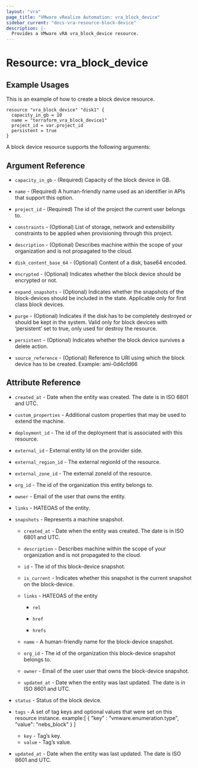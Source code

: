 ```yaml
---
layout: "vra"
page_title: "VMware vRealize Automation: vra_block_device"
sidebar_current: "docs-vra-resource-block-device"
description: |-
  Provides a VMware vRA vra_block_device resource.
---
```


# Resource: vra_block_device
## Example Usages

This is an example of how to create a block device resource.

```hcl
resource "vra_block_device" "disk1" {
  capacity_in_gb = 10
  name = "terraform_vra_block_device1"
  project_id = var.project_id
  persistent = true
}
```

A block device resource supports the following arguments:

## Argument Reference
* `capacity_in_gb` - (Required) Capacity of the block device in GB.

* `name` - (Required) A human-friendly name used as an identifier in APIs that support this option.

* `project_id` - (Required) The id of the project the current user belongs to.

* `constraints` - (Optional) List of storage, network and extensibility constraints to be applied when provisioning through this project.

* `description` - (Optional) Describes machine within the scope of your organization and is not propagated to the cloud.

* `disk_content_base_64` - (Optional) Content of a disk, base64 encoded.

* `encrypted` - (Optional) Indicates whether the block device should be encrypted or not.

* `expand_snapshots` - (Optional) Indicates whether the snapshots of the block-devices should be included in the state. Applicable only for first class block devices.

* `purge` - (Optional) Indicates if the disk has to be completely destroyed or should be kept in the system. Valid only for block devices with ‘persistent’ set to true, only used for destroy the resource.

* `persistent` - (Optional) Indicates whether the block device survives a delete action.

* `source_reference` - (Optional) Reference to URI using which the block device has to be created. Example: ami-0d4cfd66

## Attribute Reference
* `created_at` - Date when the entity was created. The date is in ISO 6801 and UTC.

* `custom_properties` - Additional custom properties that may be used to extend the machine.

* `deployment_id` - The id of the deployment that is associated with this resource.

* `external_id` - External entity Id on the provider side.

* `external_region_id` - The external regionId of the resource.

* `external_zone_id` - The external zoneId of the resource.

* `org_id` - The id of the organization this entity belongs to.

* `owner` - Email of the user that owns the entity.

* `links` - HATEOAS of the entity.

* `snapshots` - Represents a machine snapshot.
    
    * `created_at` - Date when the entity was created. The date is in ISO 6801 and UTC.
    
    * `description` - Describes machine within the scope of your organization and is not propagated to the cloud.
    
    * `id` - The id of this block-device snapshot.
    
    * `is_current` - Indicates whether this snapshot is the current snapshot on the block-device.
    
    * `links` - HATEOAS of the entity
    
        * `rel`
        
        * `href`
        
        * `hrefs`
    
    * `name` - A human-friendly name for the block-device snapshot.
    
    * `org_id` - The id of the organization this block-device snapshot belongs to.
    
    * `owner` - Email of the user user that owns the block-device snapshot.
    
    * `updated_at` - Date when the entity was last updated. The date is in ISO 8601 and UTC.

* `status` - Status of the block device.

* `tags` - A set of tag keys and optional values that were set on this resource instance.
example:[ { "key" : "vmware.enumeration.type", "value": "nebs_block" } ]
  * `key` - Tag’s key.
  * `value` - Tag’s value.

* `updated_at` - Date when the entity was last updated. The date is ISO 8601 and UTC.
